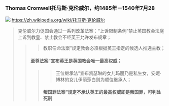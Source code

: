 ### Thomas Cromwell托马斯·克伦威尔，约1485年－1540年7月28
![](https://upload.wikimedia.org/wikipedia/commons/thumb/c/c6/Cromwell%2CThomas%281EEssex%2901.jpg/220px-Cromwell%2CThomas%281EEssex%2901.jpg)
https://zh.wikipedia.org/wiki/托马斯·克伦威尔
>克伦威尔力促国会通过一系列改革法案：“上诉限制条例”禁止英国教会法庭上诉到教皇、禁止教会不经英王允许发布规章；
>>>教职任命法案”规定教会必须根据英王指定的候选人推选主教；
>>#### 至尊法案”宣布英王是英国教会唯一最高权威；
>>>>王位继承法”宣布凯瑟琳的女儿玛丽乃是私生女，安妮·博林的女儿伊丽莎白则为顺位继承人；
>>>#### 叛国罪法案”规定不承认英王的最高权威即是叛国罪，可判处死刑